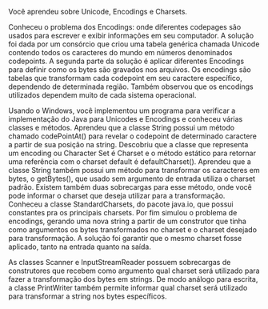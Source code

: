 Você aprendeu sobre Unicode, Encodings e Charsets.

Conheceu o problema dos Encodings: onde diferentes codepages são usados para escrever e exibir informações em seu computador. A solução foi dada por um consórcio que criou uma tabela genérica chamada Unicode contendo todos os caracteres do mundo em números denominados codepoints. A segunda parte da solução é aplicar diferentes Encodings para definir como os bytes são gravados nos arquivos. Os encodings são tabelas que transformam cada codepoint em seu caractere específico, dependendo de determinada região. Também observou que os encodings utilizados dependem muito de cada sistema operacional.

Usando o Windows, você implementou um programa para verificar a implementação do Java para Unicodes e Encodings e conheceu várias classes e métodos. Aprendeu que a classe String possui um método chamado codePointAt() para revelar o codepoint de determinado caractere a partir de sua posição na string. Descobriu que a classe que representa um encoding ou Character Set é Charset e o método estático para retornar uma referência com o charset default é defaultCharset(). Aprendeu que a classe String também possui um método para transformar os caracteres em bytes, o getBytes(), que usado sem argumento de entrada utiliza o charset padrão. Existem também duas sobrecargas para esse método, onde você pode informar o charset que deseja utilizar para a transformação. Conheceu a classe StandardCharsets, do pacote java.io, que possui constantes pra os principais charsets. Por fim simulou o problema de encodings, gerando uma nova string a partir de um construtor que tinha como argumentos os bytes transformados no charset e o charset desejado para transformação. A solução foi garantir que o mesmo charset fosse aplicado, tanto na entrada quanto na saída.

As classes Scanner e InputStreamReader possuem sobrecargas de construtores que recebem como argumento qual charset será utilizado para fazer a transformação dos bytes em strings. De modo análogo para escrita, a classe PrintWriter também permite informar qual charset será utilizado para transformar a string nos bytes específicos.